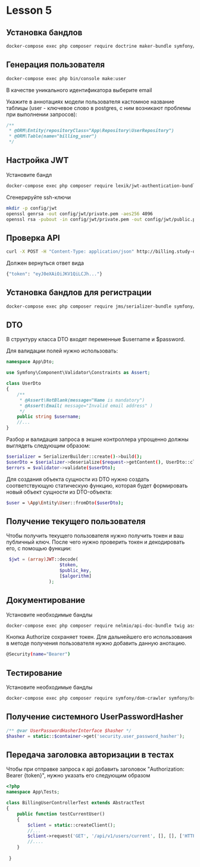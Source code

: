 # Lesson 5

## Установка бандлов 

```bash
docker-compose exec php composer require doctrine maker-bundle symfony/security-bundle doctrine/doctrine-fixtures-bundle
```

## Генерация пользователя

```bash
docker-compose exec php bin/console make:user
```

В качестве уникального идентификатора выберите email

Укажите в аннотациях модели пользователя кастомное название таблицы (user - ключевое слово в postgres, с ним возникают проблемы при выполнении запросов):

```php
/**
 * @ORM\Entity(repositoryClass="App\Repository\UserRepository")
 * @ORM\Table(name="billing_user")
 */
```

## Настройка JWT

Установите бандл

```bash
docker-compose exec php composer require lexik/jwt-authentication-bundle
```

Сгенерируйте ssh-ключи 

```bash
mkdir -p config/jwt 
openssl genrsa -out config/jwt/private.pem -aes256 4096
openssl rsa -pubout -in config/jwt/private.pem -out config/jwt/public.pem
```

## Проверка API

```bash
curl -X POST -H "Content-Type: application/json" http://billing.study-on.local:82/api/v1/auth -d '{"username":"user@intaro.ru","password":"mypass"}'
```

Должен вернуться ответ вида
```bash
{"token": "eyJ0eXAiOiJKV1QiLCJh..."}
```

## Установка бандлов для регистрации

```bash
docker-compose exec php composer require jms/serializer-bundle symfony/validator
```


## DTO
В структуру класса DTO входят переменные $username и $password.

Для валидации полей нужно использовать:

```php
namespace App\Dto;

use Symfony\Component\Validator\Constraints as Assert;

class UserDto
{
    /**
     * @Assert\NotBlank(message="Name is mandatory")
     * @Assert\Email( message="Invalid email address" )
     */
    public string $username;
    //...
}
```

Разбор и валидация запроса в экшне контроллера упрощенно должны выглядеть следующим образом:

```bash
$serializer = SerializerBuilder::create()->build();
$userDto = $serializer->deserialize($request->getContent(), UserDto::class, 'json');
$errors = $validator->validate($userDto);
```

Для создания объекта сущности из DTO нужно создать соответствующую статическую функцию, которая будет формировать новый объект сущности из DTO-объекта:

```bash
$user = \App\Entity\User::fromDto($userDto);
```

## Получение текущего пользователя
Чтобы получить текущего пользователя нужно получить токен и ваш публичный ключ. После чего нужно проверить токен и декодировать его, с помощью функции:
```php
 $jwt = (array)JWT::decode(
                    $token,
                    $public_key,
                    [$algorithm]
                );
```

## Документирование

Установите необходимые бандлы
```bash
docker-compose exec php composer require nelmio/api-doc-bundle twig asset
```
Кнопка Authorize сохраняет токен. Для дальнейшего его использования в методе получения пользователя нужно добавить данную анотацию.

```bash
@Security(name="Bearer")
```

## Тестирование 

Установите необходимые бандлы
```bash
docker-compose exec php composer require symfony/dom-crawler symfony/browser-kit --dev
```

## Получение системного UserPasswordHasher

```php
/** @var UserPasswordHasherInterface $hasher */
$hasher = static::$container->get('security.user_password_hasher');
```

## Передача заголовка авторизации в тестах

Чтобы при отправке запроса к api добавить заголовок "Authorization: Bearer {token}", нужно указать его следующим образом

```php
<?php
namespace App\Tests;

class BillingUserControllerTest extends AbstractTest
{
    public function testCurrentUser()
    {
        $client = static::createClient();
        //...
        $client->request('GET', '/api/v1/users/current', [], [], ['HTTP_AUTHORIZATION' => 'Bearer '. $token]);
        //....
    }
    
 }
```

